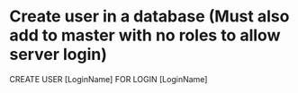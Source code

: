 # Create user in a database (Must also add to master with no roles to allow server login)
CREATE USER [LoginName]
FOR LOGIN [LoginName]